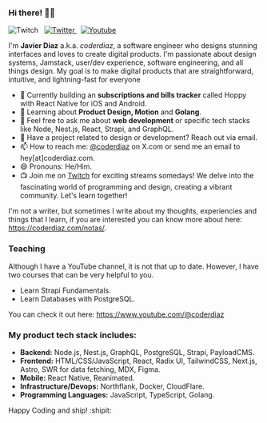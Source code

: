 ### Hi there! 👋🏽

<p align="left">
  <a style="text-decoration: none;" href="https://coderdiaz.com/live" rel="nofollow">
    <img alt="Twitch" src="https://img.shields.io/twitch/status/coderdiaz?style=flat-square&label=follow me on twitch&logo=twitch" />
  </a>
  &nbsp;
  <a href="https://x.com/coderdiaz" rel="nofollow">
    <img alt="Twitter" src="https://img.shields.io/badge/follow-coderdiaz-1DA1F2?logo=twitter&style=flat-square" />
  </a>
  &nbsp;
  <a href="https://www.youtube.com/channel/UCIZS4F2zlOd1rnx6g7Jye1w" rel="nofollow">
    <img alt="Youtube" src="https://img.shields.io/youtube/channel/subscribers/UCIZS4F2zlOd1rnx6g7Jye1w?style=flat-square&logo=youtube" />
  </a>
</p>

I'm **Javier Diaz** a.k.a. *coderdiaz*, a software engineer who designs stunning interfaces and loves to create digital products. I'm passionate about design systems, Jamstack, user/dev experience, software engineering, and all things design. My goal is to make digital products that are straightforward, intuitive, and lightning-fast for everyone

- 🔭 Currently building an **subscriptions and bills tracker** called Hoppy with React Native for iOS and Android.
- 🌱 Learning about **Product Design, Motion** and **Golang**.
- 💬 Feel free to ask me about **web development** or specific tech stacks like Node, Nest.js, React, Strapi, and GraphQL.
- 🚀 Have a project related to design or development? Reach out via email.
- 📫 How to reach me: [@coderdiaz](https://x.com/coderdiaz) on X.com or send me an email to hey[at]coderdiaz.com.
- 😄 Pronouns: He/Him.
- 📺 Join me on [Twitch](https://coderdiaz.com/live) for exciting streams somedays! We delve into the fascinating world of programming and design, creating a vibrant community. Let's learn together!

I'm not a writer, but sometimes I write about my thoughts, experiencies and things that I learn, if you are interested you can know more about here: https://coderdiaz.com/notas/.

### Teaching
Although I have a YouTube channel, it is not that up to date. However, I have two courses that can be very helpful to you.

- Learn Strapi Fundamentals.
- Learn Databases with PostgreSQL.

You can check it out here:
https://www.youtube.com/@coderdiaz

### My product tech stack includes:
- **Backend:** Node.js, Nest.js, GraphQL, PostgreSQL, Strapi, PayloadCMS.
- **Frontend:** HTML/CSS/JavaScript, React, Radix UI, TailwindCSS, Next.js, Astro, SWR for data fetching, MDX, Figma.
- **Mobile:** React Native, Reanimated.
- **Infrastructure/Devops:** Northflank, Docker, CloudFlare.
- **Programming Languages:** JavaScript, TypeScript, Golang.

Happy Coding and ship! :shipit:

